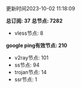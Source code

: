 更新时间2023-10-02 11:18:09

**总订阅: 37**
**总节点: 7282**
- vless节点: 8

**google ping有效节点: 210**
- v2ray节点: 101
- ss节点: 94
- trojan节点: 14
- ssr节点: 1
